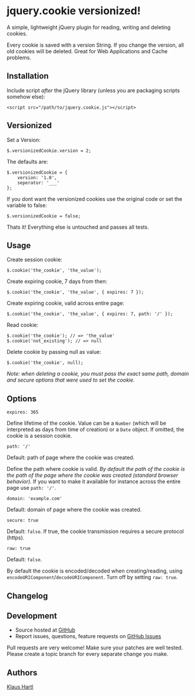 # jquery.cookie versionized!

A simple, lightweight jQuery plugin for reading, writing and deleting cookies.

Every cookie is saved with a version String. If you change the version, all old cookies will be deleted. Great for Web Applications and Cache problems.


## Installation

Include script *after* the jQuery library (unless you are packaging scripts somehow else):

    <script src="/path/to/jquery.cookie.js"></script>


## Versionized

Set a Version:

    $.versionizedCookie.version = 2;

The defaults are:

    $.versionizedCookie = {
        version: '1.0',
        seperator: '___'
    };

If you dont want the versionized cookies use the original code or set the variable to false:

    $.versionizedCookie = false;

Thats it! Everything else is untouched and passes all tests.


## Usage

Create session cookie:

    $.cookie('the_cookie', 'the_value');

Create expiring cookie, 7 days from then:

    $.cookie('the_cookie', 'the_value', { expires: 7 });

Create expiring cookie, valid across entire page:

    $.cookie('the_cookie', 'the_value', { expires: 7, path: '/' });

Read cookie:

    $.cookie('the_cookie'); // => 'the_value'
    $.cookie('not_existing'); // => null

Delete cookie by passing null as value:

    $.cookie('the_cookie', null);

*Note: when deleting a cookie, you must pass the exact same path, domain and secure options that were used to set the cookie.*


## Options

    expires: 365

Define lifetime of the cookie. Value can be a `Number` (which will be interpreted as days from time of creation) or a `Date` object. If omitted, the cookie is a session cookie.

    path: '/'

Default: path of page where the cookie was created.

Define the path where cookie is valid. *By default the path of the cookie is the path of the page where the cookie was created (standard browser behavior).* If you want to make it available for instance across the entire page use `path: '/'`.

    domain: 'example.com'

Default: domain of page where the cookie was created.

    secure: true

Default: `false`. If true, the cookie transmission requires a secure protocol (https).

    raw: true

Default: `false`.

By default the cookie is encoded/decoded when creating/reading, using `encodeURIComponent`/`decodeURIComponent`. Turn off by setting `raw: true`.

## Changelog

## Development

- Source hosted at [GitHub](https://github.com/carhartl/jquery-cookie)
- Report issues, questions, feature requests on [GitHub Issues](https://github.com/carhartl/jquery-cookie/issues)

Pull requests are very welcome! Make sure your patches are well tested. Please create a topic branch for every separate change you make.

## Authors

[Klaus Hartl](https://github.com/carhartl)
